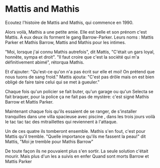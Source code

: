 # Mattis and Mathis

Ecoutez l'histoire de Mattis and Mathis, qui commence en 1990.

Alors voilà, Mathis a une petite amie.
Elle est belle et son prénom c'est Mattis.
À eux deux ils forment le gang Barrow-Parker.
Leurs noms : Mattis Parker et Mathis Barrow, Mattis and Mathis pour les intimes.

"Moi, lorsque j'ai connu Mathis autrefois", dit Mattis,
"C'était un gars loyal, honnête, sympa et droit".
"Il faut croire que c'est la société qui m'a définitivement abimé", rétorqua Mathis.

Et d'ajouter: "Qu'est-ce qu'on n'a pas écrit sur elle et moi! On prétend que nous tuons de sang froid."
Mattis ajouta: "C'est pas drôle mais on est bien obligé de faire taire celui qui se met à gueuler."

Chaque fois qu'un policier se fait buter, qu'un garage ou qu'un Selecta se fait braquer, pour la police ça ne fait pas de mystère: c'est signé Mathis Barrow et Mattis Parker.

Maintenant chaque fois qu'ils essaient de se ranger, de s'installer tranquilles dans une villa spacieuse avec piscine , dans les trois jours voilà le tac tac tac des mitraillettes qui reviennent à l'attaque.

Un de ces quatre ils tomberont ensemble.
Mathis s'en fout, c'est pour Mattis qu'il tremble.
"Quelle importance qu'ils me fassent la peau!" dit Mattis,
"Moi je tremble pour Mathis Barrow"

De toute façon ils ne pouvaient plus s'en sortir.
La seule solution c'était mourir.
Mais plus d'un les a suivis en enfer
Quand sont morts Barrow et Mattis Parker
